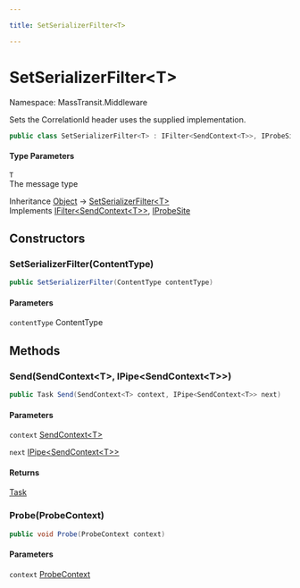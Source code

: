 ```yaml
---

title: SetSerializerFilter<T>

---
```


# SetSerializerFilter\<T\>

Namespace: MassTransit.Middleware

Sets the CorrelationId header uses the supplied implementation.

```csharp
public class SetSerializerFilter<T> : IFilter<SendContext<T>>, IProbeSite
```

#### Type Parameters

`T`<br/>
The message type

Inheritance [Object](https://learn.microsoft.com/en-us/dotnet/api/system.object) → [SetSerializerFilter\<T\>](../masstransit-middleware/setserializerfilter-1)<br/>
Implements [IFilter\<SendContext\<T\>\>](../../masstransit-abstractions/masstransit/ifilter-1), [IProbeSite](../../masstransit-abstractions/masstransit/iprobesite)

## Constructors

### **SetSerializerFilter(ContentType)**

```csharp
public SetSerializerFilter(ContentType contentType)
```

#### Parameters

`contentType` ContentType<br/>

## Methods

### **Send(SendContext\<T\>, IPipe\<SendContext\<T\>\>)**

```csharp
public Task Send(SendContext<T> context, IPipe<SendContext<T>> next)
```

#### Parameters

`context` [SendContext\<T\>](../../masstransit-abstractions/masstransit/sendcontext-1)<br/>

`next` [IPipe\<SendContext\<T\>\>](../../masstransit-abstractions/masstransit/ipipe-1)<br/>

#### Returns

[Task](https://learn.microsoft.com/en-us/dotnet/api/system.threading.tasks.task)<br/>

### **Probe(ProbeContext)**

```csharp
public void Probe(ProbeContext context)
```

#### Parameters

`context` [ProbeContext](../../masstransit-abstractions/masstransit/probecontext)<br/>
